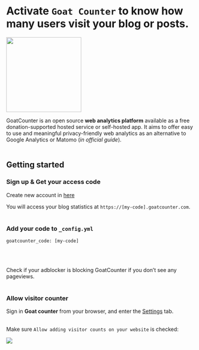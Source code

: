 # Activate `Goat Counter` to know how many users visit your blog or posts.

<img src="https://cdn.icon-icons.com/icons2/2699/PNG/512/goatcounter_logo_icon_170078.png" height="200px" align="center"/>

GoatCounter is an open source **web analytics platform** available as a free donation-supported hosted service or self-hosted app. It aims to offer easy to use and meaningful privacy-friendly web analytics as an alternative to Google Analytics or Matomo (*in official guide*).
<br></br>

## Getting started

### Sign up & Get your access code

Create new account in [here](https://www.goatcounter.com/signup)

You will access your blog statistics at `https://[my-code].goatcounter.com`.
<br></br>

### Add your code to `_config.yml`

```
goatcounter_code: [my-code]
```
<br></br>

Check if your adblocker is blocking GoatCounter if you don’t see any pageviews.
<br></br>

### Allow visitor counter

Sign in **Goat counter** from your browser, and enter the [Settings](https://[my-code].goatcounter.com/settings/main) tab.
<br></br>

Make sure `Allow adding visitor counts on your website` is checked:

![](https://i.ibb.co/R7TKCmy/2024-01-13-043651.png)

